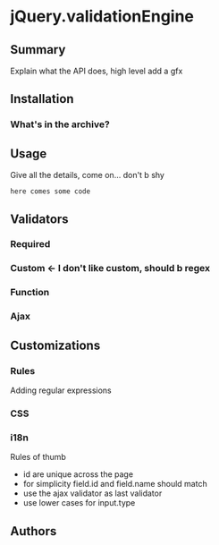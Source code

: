 jQuery.validationEngine
=====

Summary
---

Explain what the API does, high level
add a gfx


Installation
---

### What's in the archive?

Usage
---

Give all the details, come on... don't b shy

`here comes some code`



Validators
---


### Required

### Custom <- I don't like custom, should b regex

### 

### Function

### Ajax


Customizations
----

### Rules

Adding regular expressions


### CSS

### i18n

Rules of thumb
- id are unique across the page
- for simplicity field.id and field.name should match
- use the ajax validator as last validator
- use lower cases for input.type


Authors
---
